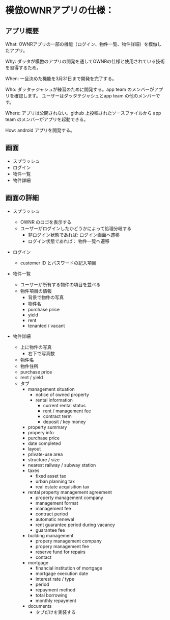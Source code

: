 # 模倣OWNRアプリの仕様：

## アプリ概要

What: OWNRアプリの一部の機能（ログイン、物件一覧、物件詳細）を模倣したアプリ。

Why: ダッタが模倣のアプリの開発を通してOWNRの仕様と使用されている技術を習得するため。

When: 一旦決めた機能を3月31日まで開発を完了する。

Who: ダッタテジャシュが練習のために開発する。app team のメンバーがアプリを確認します。
    ユーザーはダッタテジャシュとapp team の他のメンバーです。

Where: アプリは公開されない。github 上投稿されたソースファイルから app team のメンバーがアプリを起動できる。

How: android アプリを開発する。

## 画面

- スプラッシュ
- ログイン
- 物件一覧
- 物件詳細

## 画面の詳細

- スプラッシュ
  - OWNR のロゴを表示する
  - ユーザーがログインしたかどうかによって処理分岐する
    - 非ログイン状態であれば: ログイン画面へ遷移
    - ログイン状態であれば： 物件一覧へ遷移

- ログイン
  - customer ID とパスワードの記入項目

- 物件一覧
  - ユーザーが所有する物件の項目を並べる
  - 物件項目の情報
    - 背景で物件の写真
    - 物件名
    - purchase price
    - yield
    - rent
    - tenanted / vacant

- 物件詳細
  - 上に物件の写真
    - 右下で写真数
  - 物件名
  - 物件住所
  - purchase price
  - rent / yield
  - タブ
    - management situation
      - notice of owned property
      - rental information
        - current rental status
        - rent / management fee
        - contract term
        - deposit / key money
    - property summary
     - propery info
      - purchase price
      - date completed
      - layout
      - private-use area
      - structure / size
      - nearest railway / subway station
    - taxes
      - fixed asset tax
      - urban planning tax
      - real estate acquisition tax
    - rental property management agreement
      - property management company
      - management format
      - management fee
      - contract period
      - automatic renewal
      - rent guarantee period during vacancy
      - guarantee fee
    - building management
      - propery management company
      - propery management fee
      - reserve fund for repairs
      - contact
    - mortgage
      - financial institution of mortgage
      - mortgage execution date
      - interest rate / type
      - period
      - repayment method
      - total borrowing
      - monthly repayment
    - documents
      - タブだけを実装する
